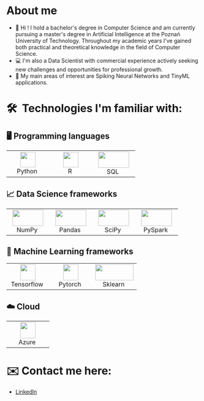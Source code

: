 # About me

- 👋 Hi ! I hold a bachelor's degree in Computer Science and am currently pursuing a master's degree in Artificial Intelligence at the Poznań University of Technology. Throughout my academic years I've gained both practical and theoretical knowledge in the field of Computer Science.
- 💻 I'm also a Data Scientist with commercial experience actively seeking new challenges and opportunities for professional growth.
- 👀 My main areas of interest are Spiking Neural Networks and TinyML applications.

# 🛠 &nbsp;Technologies I'm familiar with:
## 🖥️ Programming languages

<table align="center">
  <tr>
    <td align="center" width="96">
      <a><img src="https://img.icons8.com/color/48/000000/python.png" width="40" height="40"/></a>
      <br>Python&nbsp
    </td>
    <td align="center" width="96">
      <a><img src="https://upload.wikimedia.org/wikipedia/commons/thumb/1/1b/R_logo.svg/640px-R_logo.svg.png" width="40" height="40"/></a>
      <br>R&nbsp
    </td>
    <td align="center" width="96">
      <a><img src="https://upload.wikimedia.org/wikipedia/commons/thumb/8/87/Sql_data_base_with_logo.png/800px-Sql_data_base_with_logo.png" width="80" height="42"/></a>
      <br>SQL&nbsp
    </td>
  </tr>
</table>

## 📈 Data Science frameworks

<table align="center">
  <tr>
    <td align="center" width="96">
      <a><img src="https://upload.wikimedia.org/wikipedia/commons/thumb/3/31/NumPy_logo_2020.svg/768px-NumPy_logo_2020.svg.png" width="80" height="42"/></a>
      <br>NumPy&nbsp
    </td>
    <td align="center" width="96">
      <a><img src="https://upload.wikimedia.org/wikipedia/commons/thumb/e/ed/Pandas_logo.svg/768px-Pandas_logo.svg.png?20200209204934" width="80" height="42"/></a>
      <br>Pandas&nbsp
    </td>
    <td align="center" width="96">
      <a><img src="https://upload.wikimedia.org/wikipedia/commons/thumb/b/b2/SCIPY_2.svg/640px-SCIPY_2.svg.png" width="80" height="42"/></a>
      <br>SciPy&nbsp
    </td>
    <td align="center" width="96">
      <a><img src="https://miro.medium.com/v2/1*nPcdyVwgcuEZiEZiRqApug.jpeg" width="80" height="42"/></a>
      <br>PySpark&nbsp
    </td>
  </tr>
</table>

## 🤖 Machine Learning frameworks

<table align="center">
  <tr>
    <td align="center" width="96">
      <a><img src="https://upload.wikimedia.org/wikipedia/commons/thumb/2/2d/Tensorflow_logo.svg/115px-Tensorflow_logo.svg.png" width="40" height="42"/></a>
      <br>Tensorflow&nbsp
    </td>
    <td align="center" width="96">
      <a><img src="https://upload.wikimedia.org/wikipedia/commons/thumb/9/99/Pytorch-svgrepo-com.svg/640px-Pytorch-svgrepo-com.svg.png" width="40" height="42"/></a>
      <br>Pytorch&nbsp
    </td>
    <td align="center" width="96">
      <a><img src="https://upload.wikimedia.org/wikipedia/commons/thumb/0/05/Scikit_learn_logo_small.svg/260px-Scikit_learn_logo_small.svg.png" width="100" height="42"/></a>
      <br>Sklearn&nbsp
    </td>
  </tr>
</table>

## ☁️ Cloud

<table align="center">
  <tr>
    <td align="center" width="96">
      <a><img src="https://upload.wikimedia.org/wikipedia/commons/thumb/c/cb/New-azure-logo-square.png/640px-New-azure-logo-square.png" width="40" height="42"/></a>
      <br>Azure&nbsp
    </td>
  </tr>
</table>

# ✉️ Contact me here:
- [LinkedIn](https://www.linkedin.com/in/sebastian-szczepaniak-4440b9217/)
